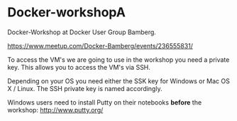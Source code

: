 # Docker-workshopA

Docker-Workshop at Docker User Group Bamberg.

https://www.meetup.com/Docker-Bamberg/events/236555831/ 

To access the VM's we are going to use in the workshop you need a private key.
This allows you to access the VM's via SSH.

Depending on your OS you need either the SSK key for Windows or Mac OS X / Linux.
The SSH private key is named accordingly.

Windows users need to install Putty on their notebooks __before__ the workshop: http://www.putty.org/
